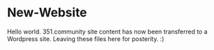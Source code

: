 # New-Website

Hello world. 351.community site content has now been transferred to a Wordpress site.
Leaving these files here for posterity. :)
